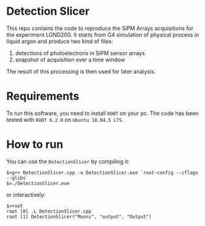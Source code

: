# Detection Slicer
This repo contains the code to reproduce the SiPM Arrays acquisitions for the experiment LGND200.
It starts from G4 simulation of physical process in liquid argon and produce two kind of files:
1. detections of photoelectrons in SiPM sensor arrays
1. snapshot of acquisition over a time window

The result of this processing is then used for later analysis.

# Requirements
To run this software, you need to install `ROOT` on your pc.
The code has been tested with `ROOT 6.2.0` on `Ubuntu 18.04.5 LTS`.

# How to run
You can use the `DetectionSlicer` by compiling it:

```
$>g++ DetectionSlicer.cpp -o DetectionSlicer.exe `root-config --cflags --glibs`
$>./DetectionSlicer.exe
```

or interactively:

```
$>root
root [0] .L DetectionSlicer.cpp
root [1] DetectionSlicer("Muons", "output", "Output")
```